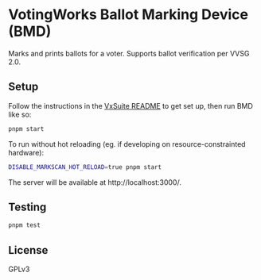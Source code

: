 # VotingWorks Ballot Marking Device (BMD)

Marks and prints ballots for a voter. Supports ballot verification per VVSG 2.0.

## Setup

Follow the instructions in the [VxSuite README](../../README.md) to get set up,
then run BMD like so:

```sh
pnpm start
```

To run without hot reloading (eg. if developing on resource-constrainted
hardware):

```sh
DISABLE_MARKSCAN_HOT_RELOAD=true pnpm start
```

The server will be available at http://localhost:3000/.

## Testing

```sh
pnpm test
```

## License

GPLv3
